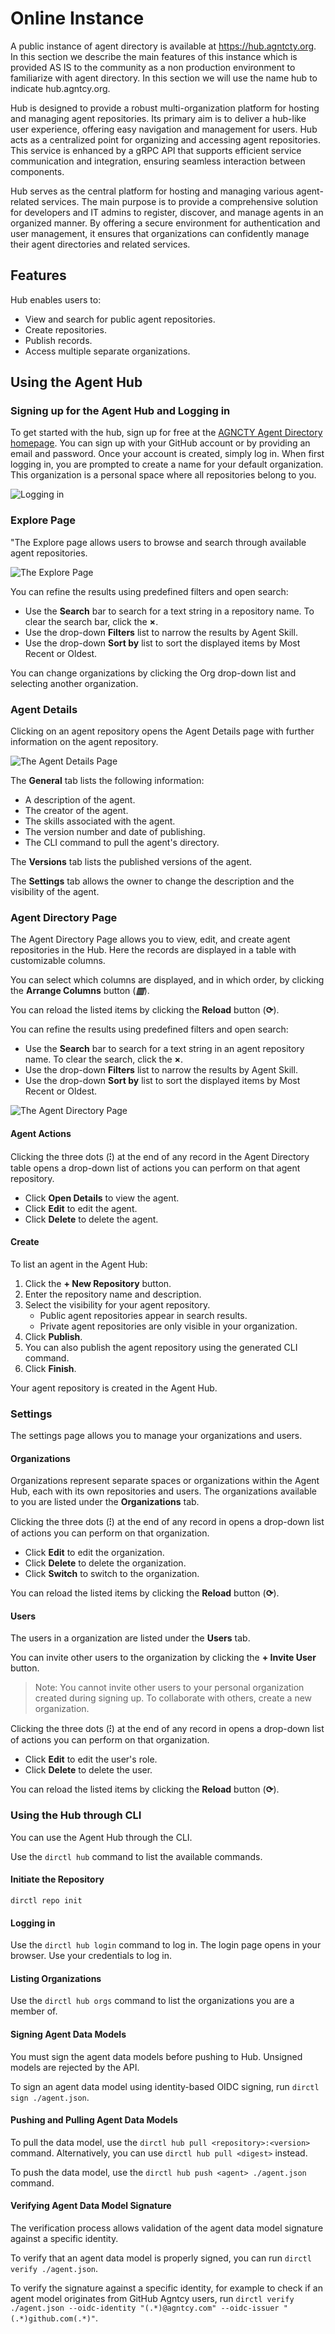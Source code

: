 # Online Instance 

A public instance of agent directory is available at https://hub.agntcty.org. In
this section we describe the main features of this instance which is provided AS
IS to the community as a non production environment to familiarize with agent
directory. In this section we will use the name hub to indicate
hub.agntcy.org.

Hub is designed to provide a robust multi-organization platform for hosting and
managing agent repositories. Its primary aim is to deliver a hub-like user
experience, offering easy navigation and management for users. Hub
acts as a centralized point for organizing and accessing agent repositories.
This service is enhanced by a gRPC API that supports efficient service
communication and integration, ensuring seamless interaction between components.

Hub serves as the central platform for hosting and managing various
agent-related services. The main purpose is to provide a comprehensive solution
for developers and IT admins to register, discover, and manage agents in an
organized manner. By offering a secure environment for authentication and user
management, it ensures that organizations can confidently manage their agent
directories and related services.

## Features

Hub enables users to:

* View and search for public agent repositories.
* Create repositories.
* Publish records.
* Access multiple separate organizations.

## Using the Agent Hub

### Signing up for the Agent Hub and Logging in

To get started with the hub, sign up for free at the [AGNCTY Agent Directory
homepage](https://hub.agntcy.org/). You can sign up with your GitHub account or
by providing an email and password. Once your account is created, simply log in.
When first logging in, you are prompted to create a name for your default
organization. This organization is a personal space where all repositories
belong to you.

![Logging in](../_static/login.png)

### Explore Page

"The Explore page allows users to browse and search through available agent repositories.

![The Explore Page](../_static/explore.png)

You can refine the results using predefined filters and open search:

* Use the **Search** bar to search for a text string in a repository name. To clear the search bar, click the **×**.
* Use the drop-down **Filters** list to narrow the results by Agent Skill.
* Use the drop-down **Sort by** list to sort the displayed items by Most Recent or Oldest.

You can change organizations by clicking the Org drop-down list and selecting another organization.

### Agent Details

Clicking on an agent repository opens the Agent Details page with further information on the agent repository.

![The Agent Details Page](../_static/agent.png)

The **General** tab lists the following information:

* A description of the agent.
* The creator of the agent.
* The skills associated with the agent.
* The version number and date of publishing.
* The CLI command to pull the agent's directory.

The **Versions** tab lists the published versions of the agent.

The **Settings** tab allows the owner to change the description and the visibility of the agent.

### Agent Directory Page

The Agent Directory Page allows you to view, edit, and create agent repositories in the Hub. Here the records are displayed in a table with customizable columns.

You can select which columns are displayed, and in which order, by clicking the **Arrange Columns** button (***▥***).

You can reload the listed items by clicking the **Reload** button (**⟳**).

You can refine the results using predefined filters and open search:

* Use the **Search** bar to search for a text string in an agent repository name. To clear the search, click the **×**.
* Use the drop-down **Filters** list to narrow the results by Agent Skill.
* Use the drop-down **Sort by** list to sort the displayed items by Most Recent or Oldest.

![The Agent Directory Page](../_static/directory.png)

#### Agent Actions

Clicking the three dots (**⁝**) at the end of any record in the Agent Directory table opens a drop-down list of actions you can perform on that agent repository.

* Click **Open Details** to view the agent.
* Click **Edit** to edit the agent.
* Click **Delete** to delete the agent.

#### Create

To list an agent in the Agent Hub:

1. Click the **+ New Repository** button.
1. Enter the repository name and description.
1. Select the visibility for your agent repository.
    * Public agent repositories appear in search results.
    * Private agent repositories are only visible in your organization.
1. Click **Publish**.
1. You can also publish the agent repository using the generated CLI command.
1. Click **Finish**.

Your agent repository is created in the Agent Hub.

### Settings

The settings page allows you to manage your organizations and users.

#### Organizations

Organizations represent separate spaces or organizations within the Agent Hub, each with its own repositories and users. The organizations available to you are listed under the **Organizations** tab.

Clicking the three dots (**⁝**) at the end of any record in opens a drop-down list of actions you can perform on that organization.

* Click **Edit** to edit the organization.
* Click **Delete** to delete the organization.
* Click **Switch** to switch to the organization.

You can reload the listed items by clicking the **Reload** button (**⟳**).

#### Users

The users in a organization are listed under the **Users** tab.

You can invite other users to the organization by clicking the **+ Invite User** button.

> Note:
> You cannot invite other users to your personal organization created during signing up. To collaborate with others, create a new organization.

Clicking the three dots (**⁝**) at the end of any record in opens a drop-down list of actions you can perform on that organization.

* Click **Edit** to edit the user's role.
* Click **Delete** to delete the user.

You can reload the listed items by clicking the **Reload** button (**⟳**).

### Using the Hub through CLI

You can use the Agent Hub through the CLI.

Use the `dirctl hub` command to list the available commands.

#### Initiate the Repository

```
dirctl repo init
```

#### Logging in

Use the `dirctl hub login` command to log in. The login page opens in your browser. Use your credentials to log in.

#### Listing Organizations

Use the `dirctl hub orgs` command to list the organizations you are a member of.

#### Signing Agent Data Models

You must sign the agent data models before pushing to Hub. Unsigned models are rejected by the API. 

To sign an agent data model using identity-based OIDC signing, run `dirctl sign ./agent.json`.

#### Pushing and Pulling Agent Data Models

To pull the data model, use the `dirctl hub pull <repository>:<version>` command. Alternatively, you can use `dirctl hub pull <digest>` instead.

To push the data model, use the `dirctl hub push <agent> ./agent.json` command.

#### Verifying Agent Data Model Signature

The verification process allows validation of the agent data model signature against a specific identity.

To verify that an agent data model is properly signed, you can run `dirctl verify ./agent.json`.

To verify the signature against a specific identity, for example to check if an agent model originates from GitHub Agntcy users, run `dirctl verify ./agent.json --oidc-identity "(.*)@agntcy.com" --oidc-issuer "(.*)github.com(.*)"`.
